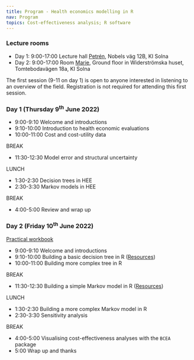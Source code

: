 ```yaml
---
title: Program - Health economics modelling in R
nav: Program
topics: Cost-effectiveness analysis; R software
---
```


### Lecture rooms

* Day 1: 9:00-17:00 Lecture hall [Petrén](https://medarbetare.ki.se/petren), Nobels väg 12B, KI Solna
* Day 2: 9:00-17:00 Room [Marie](https://staff.ki.se/marie), Ground floor in Widerströmska huset, Tomtebodavägen 18a, KI Solna

The first session (9-11 on day 1) is open to anyone interested in listening to an overview of the field. Registration is not required for attending this first session.

### Day 1 (Thursday 9<sup>th</sup> June 2022)
* 9:00-9:10 Welcome and introductions
* 9:10-10:00 Introduction to health economic evaluations
* 10:00-11:00 Cost and cost-utility data

BREAK

* 11:30-12:30 Model error and structural uncertainty

LUNCH

* 1:30-2:30 Decision trees in HEE
* 2:30-3:30 Markov models in HEE

BREAK

* 4:00-5:00 Review and wrap up

### Day 2 (Friday 10<sup>th</sup> June 2022)

[Practical workbook](../practicals.pdf)

* 9:00-9:10 Welcome and introductions
* 9:10-10:00 Building a basic decision tree in R ([Resources](../practicals/decision_trees/))
* 10:00-11:00 Building more complex tree in R

BREAK

* 11:30-12:30 Building a simple Markov model in R ([Resources](../practicals/markov_models/))

LUNCH

* 1:30-2:30 Building a more complex Markov model in R
* 2:30-3:30 Sensitivity analysis

BREAK

* 4:00-5:00 Visualising cost-effectiveness analyses with the `BCEA` package
* 5:00 Wrap up and thanks
